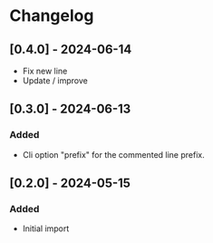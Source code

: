 # Changelog

## [0.4.0] - 2024-06-14
- Fix new line
- Update / improve

## [0.3.0] - 2024-06-13

### Added
- Cli option "prefix" for the commented line prefix.

## [0.2.0] - 2024-05-15

### Added
- Initial import
 